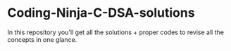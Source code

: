 # Coding-Ninja-C-DSA-solutions
In this repository you'll get all the solutions + proper codes to revise all the concepts in one glance.
